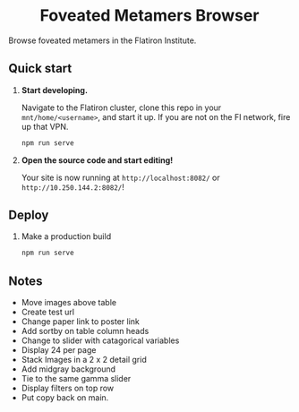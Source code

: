 <h1 align="center">
  Foveated Metamers Browser 
</h1>

Browse foveated metamers in the Flatiron Institute.

## Quick start

1.  **Start developing.**

    Navigate to the Flatiron cluster, clone this repo in your `mnt/home/<username>`, and start it up. If you are not on the FI network, fire up that VPN.

    ```zsh
    npm run serve
    ```

2.  **Open the source code and start editing!**

    Your site is now running at `http://localhost:8082/` or `http://10.250.144.2:8082/`!

## Deploy

1. Make a production build

   ```zsh
   npm run serve
   ```

## Notes
- Move images above table
- Create test url
- Change paper link to poster link
- Add sortby on table column heads
- Change to slider with catagorical variables
- Display 24 per page 
- Stack Images in a 2 x 2 detail grid
- Add midgray background
- Tie to the same gamma slider
- Display filters on top row
- Put copy back on main.